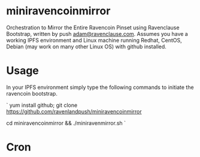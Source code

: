 # miniravencoinmirror

Orchestration to Mirror the Entire Ravencoin Pinset using Ravenclause Bootstrap, written by push adam@ravenclause.com. Assumes you have a working IPFS environment and Linux machine running Redhat, CentOS, Debian (may work on many other Linux OS) with github installed.

# Usage

In your IPFS environment simply type the following commands to initiate the ravencoin bootstrap. 

`
yum install github;
git clone https://github.com/ravenlandpush/miniravencoinmirror

cd miniravencoinmirror && ./miniravenmirror.sh `

# Cron


